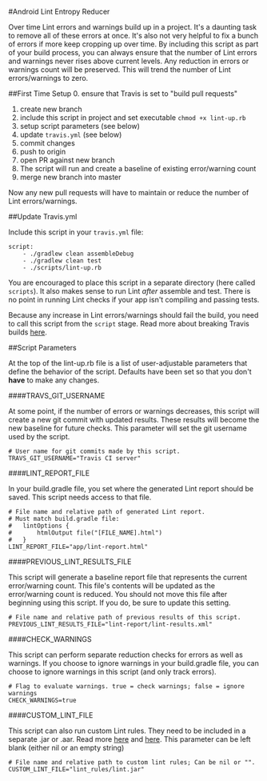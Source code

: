 #Android Lint Entropy Reducer

Over time Lint errors and warnings build up in a project. It's a daunting task to remove all of these errors at once. It's also not very helpful to fix a bunch of errors if more keep cropping up over time. By including this script as part of your build process, you can always ensure that the number of Lint errors and warnings never rises above current levels. Any reduction in errors or warnings count will be preserved. This will trend the number of Lint errors/warnings to zero.




##First Time Setup
0. ensure that Travis is set to "build pull requests"
1. create new branch
2. include this script in project and set executable `chmod +x lint-up.rb`
3. setup script parameters (see below)
3. update `travis.yml` (see below)
4. commit changes
5. push to origin
6. open PR against new branch
7. The script will run and create a baseline of existing error/warning count
8. merge new branch into master

Now any new pull requests will have to maintain or reduce the number of Lint errors/warnings.


##Update Travis.yml

Include this script in your `travis.yml` file:

```
script:
    - ./gradlew clean assembleDebug
    - ./gradlew clean test
    - ./scripts/lint-up.rb
```

You are encouraged to place this script in a separate directory (here called `scripts`). It also makes sense to run Lint *after* assemble and test. There is no point in running Lint checks if your app isn't compiling and passing tests.

Because any increase in Lint errors/warnings should fail the build, you need to call this script from the `script` stage. Read more about breaking Travis builds [here](http://docs.travis-ci.com/user/customizing-the-build/#Breaking-the-Build).

##Script Parameters

At the top of the lint-up.rb file is a list of user-adjustable parameters that define the behavior of the script. Defaults have been set so that you don't **have** to make any changes.

####TRAVS_GIT_USERNAME

At some point, if the number of errors or warnings decreases, this script will create a new git commit with updated results. These results will become the new baseline for future checks. This parameter will set the git username used by the script.


```
# User name for git commits made by this script.
TRAVS_GIT_USERNAME="Travis CI server"
```

####LINT_REPORT_FILE

In your build.gradle file, you set where the generated Lint report should be saved. This script needs access to that file.


```
# File name and relative path of generated Lint report. 
# Must match build.gradle file:
#   lintOptions {
#       htmlOutput file("[FILE_NAME].html")
#   }
LINT_REPORT_FILE="app/lint-report.html"
```

####PREVIOUS_LINT_RESULTS_FILE

This script will generate a baseline report file that represents the current error/warning count. This file's contents will be updated as the error/warning count is reduced. You should not move this file after beginning using this script. If you do, be sure to update this setting.

```
# File name and relative path of previous results of this script.
PREVIOUS_LINT_RESULTS_FILE="lint-report/lint-results.xml"
```

####CHECK_WARNINGS 

This script can perform separate reduction checks for errors as well as warnings. If you choose to ignore warnings in your build.gradle file, you can choose to ignore warnings in this script (and only track errors).

```
# Flag to evaluate warnings. true = check warnings; false = ignore warnings
CHECK_WARNINGS=true
```

####CUSTOM_LINT_FILE

This script can also run custom Lint rules. They need to be included in a separate .jar or .aar. Read more [here](https://engineering.linkedin.com/android/writing-custom-lint-checks-gradle) and [here](http://tools.android.com/tips/lint-custom-rules). This parameter can be left blank (either nil or an empty string)

```
# File name and relative path to custom lint rules; Can be nil or "".
CUSTOM_LINT_FILE="lint_rules/lint.jar"
```